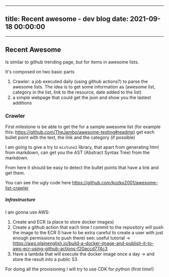 
---
title: Recent awesome - dev blog
date: 2021-09-18 00:00:00
---
---

## Recent Awesome

Is similar to github trending page, but for items in awesome lists.



It's composed on two basic parts

1. Crawler: a job executed daily (using github actions?) to parse the awesome lists. The idea is to get some information as (awesome list, category in the list, link to the resource, date added to the list)
2. a simple webpage that could get the json and show you the lastest additions

### Crawler

First milestone is be able to get the for a sample awesome list (for example this: https://github.com/TheJambo/awesome-testing#readme) get each bullet point with the text,  the link and the category (if possible)

I am going to give a try to `mistune2` library, that apart from generating html from markdown, can get you the AST (Abstract Syntax Tree) from the markdown.

From here it should be easy to detect the bullet points that have a link and get them.

You can see the ugly code here https://github.com/kozko2001/awesome-list-crawler

##### Infrastructure

I am gonna use AWS:
1. Create and ECR (a place to store docker images)
2. Create a github action that each time I commit to the repository will push the image to the ECR (I have to be extra careful to create a user with just enough permissions to push there) see: useful tutorial -> https://aws.plainenglish.io/build-a-docker-image-and-publish-it-to-aws-ecr-using-github-actions-f20accd774c3
3. Have a lambda that will execute the docker image once a day -> and store the result into a public S3

For doing all the provisioning I will try to use CDK for python (first time!)
